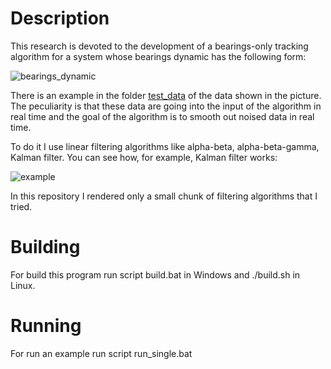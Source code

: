 # Description

This research is devoted to the development of a bearings-only tracking algorithm for a system whose bearings dynamic has the following form:

![bearings_dynamic](https://)

There is an example in the folder [test_data](http://FIXME) of the data shown in the picture. The peculiarity is that these data are going into the input of the algorithm in real time and the goal of the algorithm is to smooth out noised data in real time.

To do it I use linear filtering algorithms like alpha-beta, alpha-beta-gamma, Kalman filter. You can see how, for example, Kalman filter works:

![example](https://)

In this repository I rendered only a small chunk of filtering algorithms that I tried.

# Building

For build this program run script build.bat in Windows and ./build.sh in Linux.

# Running

For run an example run script run_single.bat

